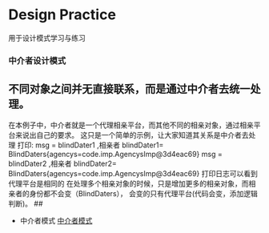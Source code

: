 # Design Practice
用于设计模式学习与练习

### 中介者设计模式
## 不同对象之间并无直接联系，而是通过中介者去统一处理。
在本例子中，中介者就是一个代理相亲平台，而其他不同的相亲对象，通过相亲平台来说出自己的要求。
这只是一个简单的示例，让大家知道其关系是中介者去处理
打印:
msg = blindDater1 ,相亲者 blindDater1= BlindDaters{agencys=code.imp.AgencysImp@3d4eac69}
msg = blindDater2 ,相亲者 blindDater2= BlindDaters{agencys=code.imp.AgencysImp@3d4eac69}
打印日志可以看到代理平台是相同的
在处理多个相亲对象的时候，只是增加更多的相亲对象，而相亲者的身份都不会变（BlindDaters），
会变的只有代理平台(代码会变，添加逻辑判断)。 ##
* 中介者模式
   [中介者模式](https://github.com/qizhou1994/Design-pattern/tree/master/中介者模式/code)
